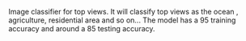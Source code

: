 Image classifier for top views.
It will classify top views as the ocean , agriculture, residential area and so on...
The model has a 95 training accuracy and around a 85 testing accuracy.
